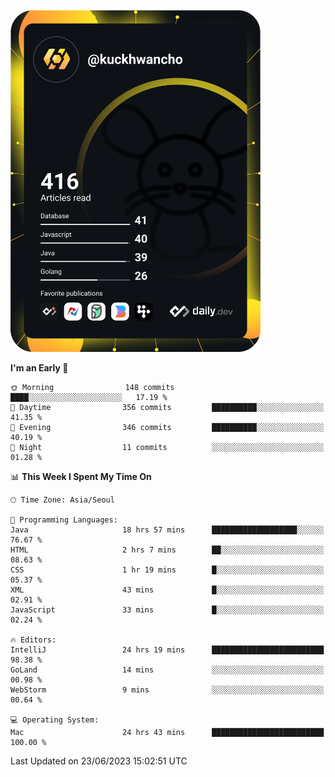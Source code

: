 <a href="https://app.daily.dev/kuckhwancho"><img src="https://github.com/kuckjwi0928/kuckjwi0928/blob/master/devcard.svg" width="400" alt="Kuckjwi Devcard"/></a>

<!--START_SECTION:waka-->
**I'm an Early 🐤** 

```text
🌞 Morning                148 commits         ████░░░░░░░░░░░░░░░░░░░░░   17.19 % 
🌆 Daytime                356 commits         ██████████░░░░░░░░░░░░░░░   41.35 % 
🌃 Evening                346 commits         ██████████░░░░░░░░░░░░░░░   40.19 % 
🌙 Night                  11 commits          ░░░░░░░░░░░░░░░░░░░░░░░░░   01.28 % 
```


📊 **This Week I Spent My Time On** 

```text
🕑︎ Time Zone: Asia/Seoul

💬 Programming Languages: 
Java                     18 hrs 57 mins      ███████████████████░░░░░░   76.67 % 
HTML                     2 hrs 7 mins        ██░░░░░░░░░░░░░░░░░░░░░░░   08.63 % 
CSS                      1 hr 19 mins        █░░░░░░░░░░░░░░░░░░░░░░░░   05.37 % 
XML                      43 mins             █░░░░░░░░░░░░░░░░░░░░░░░░   02.91 % 
JavaScript               33 mins             █░░░░░░░░░░░░░░░░░░░░░░░░   02.24 % 

🔥 Editors: 
IntelliJ                 24 hrs 19 mins      █████████████████████████   98.38 % 
GoLand                   14 mins             ░░░░░░░░░░░░░░░░░░░░░░░░░   00.98 % 
WebStorm                 9 mins              ░░░░░░░░░░░░░░░░░░░░░░░░░   00.64 % 

💻 Operating System: 
Mac                      24 hrs 43 mins      █████████████████████████   100.00 % 
```


 Last Updated on 23/06/2023 15:02:51 UTC
<!--END_SECTION:waka-->
